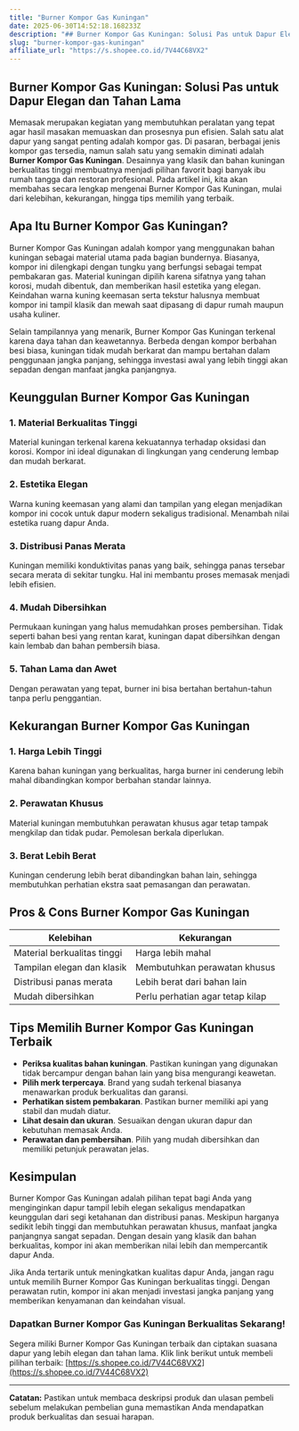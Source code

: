 ```yaml
---
title: "Burner Kompor Gas Kuningan"
date: 2025-06-30T14:52:18.168233Z
description: "## Burner Kompor Gas Kuningan: Solusi Pas untuk Dapur Elegan dan Tahan Lama..."
slug: "burner-kompor-gas-kuningan"
affiliate_url: "https://s.shopee.co.id/7V44C68VX2"
---
```

## Burner Kompor Gas Kuningan: Solusi Pas untuk Dapur Elegan dan Tahan Lama

Memasak merupakan kegiatan yang membutuhkan peralatan yang tepat agar hasil masakan memuaskan dan prosesnya pun efisien. Salah satu alat dapur yang sangat penting adalah kompor gas. Di pasaran, berbagai jenis kompor gas tersedia, namun salah satu yang semakin diminati adalah **Burner Kompor Gas Kuningan**. Desainnya yang klasik dan bahan kuningan berkualitas tinggi membuatnya menjadi pilihan favorit bagi banyak ibu rumah tangga dan restoran profesional. Pada artikel ini, kita akan membahas secara lengkap mengenai Burner Kompor Gas Kuningan, mulai dari kelebihan, kekurangan, hingga tips memilih yang terbaik.

## Apa Itu Burner Kompor Gas Kuningan?

Burner Kompor Gas Kuningan adalah kompor yang menggunakan bahan kuningan sebagai material utama pada bagian bundernya. Biasanya, kompor ini dilengkapi dengan tungku yang berfungsi sebagai tempat pembakaran gas. Material kuningan dipilih karena sifatnya yang tahan korosi, mudah dibentuk, dan memberikan hasil estetika yang elegan. Keindahan warna kuning keemasan serta tekstur halusnya membuat kompor ini tampil klasik dan mewah saat dipasang di dapur rumah maupun usaha kuliner.

Selain tampilannya yang menarik, Burner Kompor Gas Kuningan terkenal karena daya tahan dan keawetannya. Berbeda dengan kompor berbahan besi biasa, kuningan tidak mudah berkarat dan mampu bertahan dalam penggunaan jangka panjang, sehingga investasi awal yang lebih tinggi akan sepadan dengan manfaat jangka panjangnya.

## Keunggulan Burner Kompor Gas Kuningan

### 1. Material Berkualitas Tinggi
Material kuningan terkenal karena kekuatannya terhadap oksidasi dan korosi. Kompor ini ideal digunakan di lingkungan yang cenderung lembap dan mudah berkarat.

### 2. Estetika Elegan
Warna kuning keemasan yang alami dan tampilan yang elegan menjadikan kompor ini cocok untuk dapur modern sekaligus tradisional. Menambah nilai estetika ruang dapur Anda.

### 3. Distribusi Panas Merata
Kuningan memiliki konduktivitas panas yang baik, sehingga panas tersebar secara merata di sekitar tungku. Hal ini membantu proses memasak menjadi lebih efisien.

### 4. Mudah Dibersihkan
Permukaan kuningan yang halus memudahkan proses pembersihan. Tidak seperti bahan besi yang rentan karat, kuningan dapat dibersihkan dengan kain lembab dan bahan pembersih biasa.

### 5. Tahan Lama dan Awet
Dengan perawatan yang tepat, burner ini bisa bertahan bertahun-tahun tanpa perlu penggantian.

## Kekurangan Burner Kompor Gas Kuningan

### 1. Harga Lebih Tinggi
Karena bahan kuningan yang berkualitas, harga burner ini cenderung lebih mahal dibandingkan kompor berbahan standar lainnya.

### 2. Perawatan Khusus
Material kuningan membutuhkan perawatan khusus agar tetap tampak mengkilap dan tidak pudar. Pemolesan berkala diperlukan.

### 3. Berat Lebih Berat
Kuningan cenderung lebih berat dibandingkan bahan lain, sehingga membutuhkan perhatian ekstra saat pemasangan dan perawatan.

## Pros & Cons Burner Kompor Gas Kuningan

| Kelebihan                         | Kekurangan                          |
|----------------------------------|-------------------------------------|
| Material berkualitas tinggi     | Harga lebih mahal                  |
| Tampilan elegan dan klasik      | Membutuhkan perawatan khusus       |
| Distribusi panas merata         | Lebih berat dari bahan lain       |
| Mudah dibersihkan               | Perlu perhatian agar tetap kilap |

## Tips Memilih Burner Kompor Gas Kuningan Terbaik

- **Periksa kualitas bahan kuningan**. Pastikan kuningan yang digunakan tidak bercampur dengan bahan lain yang bisa mengurangi keawetan.
- **Pilih merk terpercaya**. Brand yang sudah terkenal biasanya menawarkan produk berkualitas dan garansi.
- **Perhatikan sistem pembakaran**. Pastikan burner memiliki api yang stabil dan mudah diatur.
- **Lihat desain dan ukuran**. Sesuaikan dengan ukuran dapur dan kebutuhan memasak Anda.
- **Perawatan dan pembersihan**. Pilih yang mudah dibersihkan dan memiliki petunjuk perawatan jelas.

## Kesimpulan

Burner Kompor Gas Kuningan adalah pilihan tepat bagi Anda yang menginginkan dapur tampil lebih elegan sekaligus mendapatkan keunggulan dari segi ketahanan dan distribusi panas. Meskipun harganya sedikit lebih tinggi dan membutuhkan perawatan khusus, manfaat jangka panjangnya sangat sepadan. Dengan desain yang klasik dan bahan berkualitas, kompor ini akan memberikan nilai lebih dan mempercantik dapur Anda.

Jika Anda tertarik untuk meningkatkan kualitas dapur Anda, jangan ragu untuk memilih Burner Kompor Gas Kuningan berkualitas tinggi. Dengan perawatan rutin, kompor ini akan menjadi investasi jangka panjang yang memberikan kenyamanan dan keindahan visual.

### Dapatkan Burner Kompor Gas Kuningan Berkualitas Sekarang!

Segera miliki Burner Kompor Gas Kuningan terbaik dan ciptakan suasana dapur yang lebih elegan dan tahan lama. Klik link berikut untuk membeli pilihan terbaik: [https://s.shopee.co.id/7V44C68VX2](https://s.shopee.co.id/7V44C68VX2)

---

**Catatan:** Pastikan untuk membaca deskripsi produk dan ulasan pembeli sebelum melakukan pembelian guna memastikan Anda mendapatkan produk berkualitas dan sesuai harapan.
